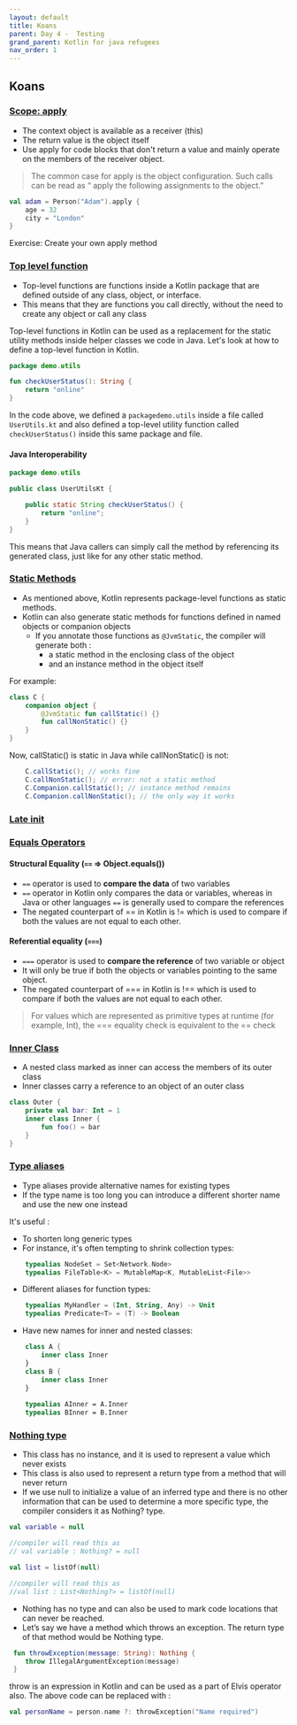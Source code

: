 ```yaml
---
layout: default
title: Koans
parent: Day 4 -  Testing
grand_parent: Kotlin for java refugees
nav_order: 1
---
```


## Koans

### [Scope: apply](https://play.kotlinlang.org/koans/Builders/The%20function%20apply/Task.kt)
* The context object is available as a receiver (this)
* The return value is the object itself
* Use apply for code blocks that don't return a value and mainly operate on the members of the receiver object. 

> The common case for apply is the object configuration. Such calls can be read as “ apply the following assignments to the object.”

```kotlin
val adam = Person("Adam").apply {
    age = 32
    city = "London"        
}
```
Exercise: Create your own apply method

### [Top level function](https://kotlinlang.org/docs/functions.html#function-scope)
* Top-level functions are functions inside a Kotlin package that are defined outside of any class, object, or interface. 
* This means that they are functions you call directly, without the need to create any object or call any class

Top-level functions in Kotlin can be used as a replacement for the static utility methods inside helper classes we code in Java. Let's look at how to define a top-level function in Kotlin.

```kotlin
package demo.utils

fun checkUserStatus(): String {
    return "online"
}
```

In the code above, we defined a `packagedemo.utils` inside a file called `UserUtils.kt`
and also defined a top-level utility function called `checkUserStatus()` inside this same package and file.

#### Java Interoperability
```java
package demo.utils

public class UserUtilsKt {

    public static String checkUserStatus() {
        return "online";
    }
}
```

This means that Java callers can simply call the method by referencing its generated class, just like for any other static method.

### [Static Methods](https://kotlinlang.org/docs/java-to-kotlin-interop.html#static-methods)
* As mentioned above, Kotlin represents package-level functions as static methods. 
* Kotlin can also generate static methods for functions defined in named objects or companion objects 
  * If you annotate those functions as `@JvmStatic`, the compiler will generate both :
    * a static method in the enclosing class of the object
    * and an instance method in the object itself 
 
For example:

```kotlin
class C {
    companion object {
        @JvmStatic fun callStatic() {}
        fun callNonStatic() {}
    }
}
```

Now, callStatic() is static in Java while callNonStatic() is not:
```java
    C.callStatic(); // works fine
    C.callNonStatic(); // error: not a static method
    C.Companion.callStatic(); // instance method remains
    C.Companion.callNonStatic(); // the only way it works
```

### [Late init](https://kotlinlang.org/docs/properties.html#late-initialized-properties-and-variables)

### [Equals Operators](https://kotlinlang.org/docs/equality.html#referential-equality)
#### Structural Equality (`==` => Object.equals())
* `==` operator is used to **compare the data** of two variables
* `==` operator in Kotlin only compares the data or variables, whereas in Java or other languages `==` is generally used to compare the references
* The negated counterpart of == in Kotlin is != which is used to compare if both the values are not equal to each other.

#### Referential equality (`===`)
* `===` operator is used to **compare the reference** of two variable or object
* It will only be true if both the objects or variables pointing to the same object.
* The negated counterpart of === in Kotlin is !== which is used to compare if both the values are not equal to each other. 

> For values which are represented as primitive types at runtime (for example, Int), the === equality check is equivalent to the == check

### [Inner Class](https://kotlinlang.org/docs/nested-classes.html#inner-classes)
* A nested class marked as inner can access the members of its outer class
* Inner classes carry a reference to an object of an outer class

```kotlin
class Outer {
    private val bar: Int = 1
    inner class Inner {
        fun foo() = bar
    }
}
```

### [Type aliases](https://kotlinlang.org/docs/type-aliases.html)
* Type aliases provide alternative names for existing types
* If the type name is too long you can introduce a different shorter name and use the new one instead

It's useful :
* To shorten long generic types
* For instance, it's often tempting to shrink collection types:

```kotlin
    typealias NodeSet = Set<Network.Node>    
    typealias FileTable<K> = MutableMap<K, MutableList<File>>
```
* Different aliases for function types:

```kotlin
    typealias MyHandler = (Int, String, Any) -> Unit
    typealias Predicate<T> = (T) -> Boolean
```
* Have new names for inner and nested classes:

```kotlin
    class A {
        inner class Inner
    }
    class B {
        inner class Inner
    }
    
    typealias AInner = A.Inner
    typealias BInner = B.Inner
````

### [Nothing type](https://play.kotlinlang.org/koans/Introduction/Nothing%20type/Task.kt)
* This class has no instance, and it is used to represent a value which never exists
* This class is also used to represent a return type from a method that will never return
* If we use null to initialize a value of an inferred type and there is no other information that can be used to determine a more specific type, the compiler considers it as Nothing? type.

```kotlin
val variable = null

//compiler will read this as
// val variable : Nothing? = null

val list = listOf(null)

//compiler will read this as
//val list : List<Nothing?> = listOf(null)
```

* Nothing has no type and can also be used to mark code locations that can never be reached. 
* Let’s say we have a method which throws an exception. The return type of that method would be Nothing type.

```kotlin
 fun throwException(message: String): Nothing {
    throw IllegalArgumentException(message)
 }
```
throw is an expression in Kotlin and can be used as a part of Elvis operator also.
The above code can be replaced with : 

```kotlin
val personName = person.name ?: throwException("Name required")
```



